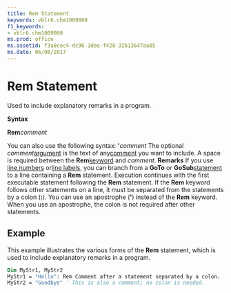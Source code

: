 ```yaml
---
title: Rem Statement
keywords: vblr6.chm1009000
f1_keywords:
- vblr6.chm1009000
ms.prod: office
ms.assetid: f3a8cec4-dc96-1dee-f428-32b13647aa85
ms.date: 06/08/2017
---
```



# Rem Statement

Used to include explanatory remarks in a program.

 **Syntax**

 **Rem**_comment_

You can also use the following syntax:
 **'**_comment_
The optional  _comment_[argument](vbe-glossary.md) is the text of any[comment](vbe-glossary.md) you want to include. A space is required between the **Rem**[keyword](vbe-glossary.md) and _comment_.
 **Remarks**
If you use [line numbers](vbe-glossary.md) or[line labels](vbe-glossary.md), you can branch from a  **GoTo** or **GoSub**[statement](vbe-glossary.md) to a line containing a **Rem** statement. Execution continues with the first executable statement following the **Rem** statement. If the **Rem** keyword follows other statements on a line, it must be separated from the statements by a colon (**:**).
You can use an apostrophe (**'**) instead of the **Rem** keyword. When you use an apostrophe, the colon is not required after other statements.

## Example

This example illustrates the various forms of the  **Rem** statement, which is used to include explanatory remarks in a program.


```vb
Dim MyStr1, MyStr2 
MyStr1 = "Hello": Rem Comment after a statement separated by a colon. 
MyStr2 = "Goodbye" ' This is also a comment; no colon is needed. 

```


